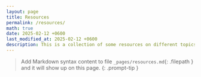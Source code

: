 ```yaml
---
layout: page
title: Resources
permalink: /resources/
math: true
date: 2025-02-12 +0600
last_modified_at: 2025-02-12 +0600
description: This is a collection of some resources on different topics.
---
```


> Add Markdown syntax content to file `_pages/resources.md`{: .filepath } and it will show up on this page.
{: .prompt-tip }